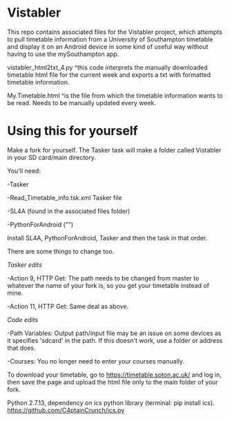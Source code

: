 # Vistabler
This repo contains associated files for the Vistabler project, which attempts to pull timetable information from a University of Southampton timetable and display it on an Android device in some kind of useful way without having to use the mySouthampton app.

vistabler_html2txt_4.py
^this code interprets the manually downloaded timetable html file for the current week and exports a txt with formatted timetable information.

My.Timetable.html
^is the file from which the timetable information wants to be read. Needs to be manually updated every week. 

# Using this for yourself
Make a fork for yourself.
The Tasker task will make a folder called Vistabler in your SD card/main directory.

You'll need:

-Tasker

-Read_Timetable_info.tsk.xml Tasker file

-SL4A (found in the associated files folder)

-PythonForAndroid ("")

Install SL4A, PythonForAndroid, Tasker and then the task in that order.

There are some things to change too.


*Tasker edits*

-Action 9, HTTP Get: The path needs to be changed from master to whatever the name of your fork is, so you get your timetable instead of mine.

-Action 11, HTTP Get: Same deal as above.


*Code edits*

-Path Variables: Output path/input file may be an issue on some devices as it specifies 'sdcard' in the path. If this doesn't work, use a folder or address that does.

-Courses: You no longer need to enter your courses manually.



To download your timetable, go to https://timetable.soton.ac.uk/ and log in, then save the page and upload the html file only to the main folder of your fork.


Python 2.7.13, dependency on ics python library (terminal: pip install ics).
https://github.com/C4ptainCrunch/ics.py

